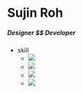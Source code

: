 # Sujin Roh



##### Designer $$ Developer



+ skill
  + <img src="https://img.shields.io/badge/Adobe_Illustrator-FF9A00?style=flat-square&logo=Adobe_Illustrator&logoColor=white"/>
  + <img src="https://img.shields.io/badge/Adobe_Photoshop-31A8FF?style=flat-square&logo=Adobe_Photoshop&logoColor=white"/>
  + <img src="https://img.shields.io/badge/HTML5-E34F26?style=flat-square&logo=HTML5&logoColor=white"/>
  + <img src="https://img.shields.io/badge/CSS3-1572B6?style=flat-square&logo=CSS3&logoColor=white"/>
